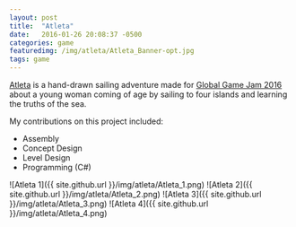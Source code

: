 ```yaml
---
layout: post
title:  "Atleta"
date:   2016-01-26 20:08:37 -0500
categories: game
featuredimg: /img/atleta/Atleta_Banner-opt.jpg
tags: game
---
```

[Atleta](https://wickedly.itch.io/atleta) is a hand-drawn sailing adventure made for [Global Game Jam 2016](http://globalgamejam.org/2016/games/atleta) about a young woman coming of age by sailing to four islands and learning the truths of the sea. 

My contributions on this project included:

* Assembly
* Concept Design
* Level Design
* Programming (C#)

![Atleta 1]({{ site.github.url }}/img/atleta/Atleta_1.png)
![Atleta 2]({{ site.github.url }}/img/atleta/Atleta_2.png)
![Atleta 3]({{ site.github.url }}/img/atleta/Atleta_3.png)
![Atleta 4]({{ site.github.url }}/img/atleta/Atleta_4.png)

